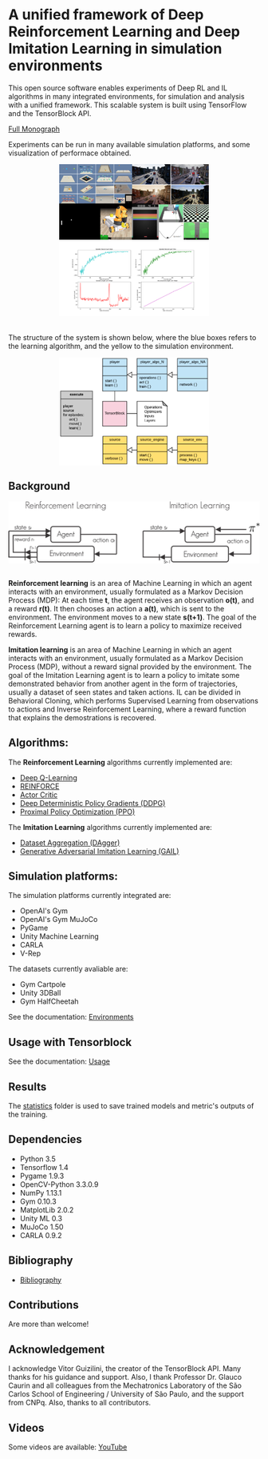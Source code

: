 # A unified framework of Deep Reinforcement Learning and Deep Imitation Learning in simulation environments

This open source software enables experiments of Deep RL and IL algorithms in many integrated environments, for simulation and analysis with a unified framework. This scalable system is built using TensorFlow and the TensorBlock API.

[Full Monograph](http://www.tcc.sc.usp.br/tce/disponiveis/18/182500/tce-14052019-112022/publico/Resende_Nilo_tcc.pdf)

Experiments can be run in many available simulation platforms, and some visualization of performace obtained.

<div align="center">
<img src="docs/images/front.png" width="300"/> <img src="docs/images/plot.png" width="300"/>
</div>
<br />

The structure of the system is shown below, where the blue boxes refers to the learning algorithm, and the yellow to the simulation environment.

<div align="center">
<img align="center" width="300" src="docs/images/tBlockDiagram.png">
</div>

## Background

<div align="center">
<img align="center" width="600" src="docs/images/rlil.png">
</div>
<br />

   **Reinforcement learning** is an area of Machine Learning in which an agent interacts with an environment, usually formulated as a Markov Decision Process (MDP): At each time **t**, the agent receives an observation **o(t)**, and a reward **r(t)**. It then chooses an action a **a(t)**, which is sent to the environment. The environment moves to a new state **s(t+1)**. The goal of the Reinforcement Learning agent is to learn a policy to maximize received rewards.

   **Imitation learning** is an area of Machine Learning in which an agent interacts with an environment, usually formulated as a Markov Decision Process (MDP), without a reward signal provided by the environment. The goal of the Imitation Learning agent is to learn a policy to imitate some demonstrated behavior from another agent in the form of trajectories, usually a dataset of seen states and taken actions. IL can be divided in Behavioral Cloning, which performs Supervised Learning from observations to actions and Inverse Reinforcement Learning, where a reward function that explains the demostrations is recovered.

## Algorithms:

The **Reinforcement Learning** algorithms currently implemented are:  

- [Deep Q-Learning](docs/QLearning.md)
- [REINFORCE](docs/REINFORCE.md)
- [Actor Critic](docs/ActorCritic.md)
- [Deep Deterministic Policy Gradients (DDPG)](docs/DDPG.md)
- [Proximal Policy Optimization (PPO)](docs/PPO.md)

The **Imitation Learning** algorithms currently implemented are:  

- [Dataset Aggregation (DAgger)](docs/DAgger.md)  
- [Generative Adversarial Imitation Learning (GAIL)](docs/GAIL.md)  

## Simulation platforms:

The simulation platforms currently integrated are:

- OpenAI's Gym
- OpenAI's Gym MuJoCo
- PyGame
- Unity Machine Learning
- CARLA
- V-Rep

The datasets currently avaliable are:

- Gym Cartpole
- Unity 3DBall
- Gym HalfCheetah

See the documentation: [Environments](docs/Environments.md)

## Usage with Tensorblock

See the documentation: [Usage](docs/Usage.md)

## Results

The [statistics](statistics/) folder is used to save trained models and metric's outputs of the training.

## Dependencies

- Python 3.5
- Tensorflow 1.4
- Pygame 1.9.3
- OpenCV-Python 3.3.0.9
- NumPy 1.13.1
- Gym 0.10.3
- MatplotLib 2.0.2
- Unity ML 0.3
- MuJoCo 1.50
- CARLA 0.9.2

## Bibliography

- [Bibliography](docs/Bibliography.md)

## Contributions

Are more than welcome!

## Acknowledgement

I acknowledge Vitor Guizilini, the creator of the TensorBlock API. Many thanks for his guidance and support. Also, I thank Professor Dr. Glauco Caurin and all colleagues from the Mechatronics Laboratory of the São Carlos School of Engineering / University of São Paulo, and the support from CNPq. Also, thanks to all contributors.

## Videos

Some videos are available: [YouTube](https://www.youtube.com/watch?v=cEcCHs1GGpg)
